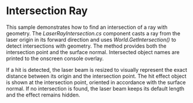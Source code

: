 # Intersection Ray

This sample demonstrates how to find an intersection of a ray with geometry.
The *LaserRayIntersection.cs* component casts a ray from the laser origin in its forward direction and uses *World.GetIntersection()* to detect intersections with geometry. The method provides both the intersection point and the surface normal. Intersected object names are printed to the onscreen console overlay.

If a hit is detected, the laser beam is resized to visually represent the exact distance between its origin and the intersection point. The hit effect object is shown at the intersection point, oriented in accordance with the surface normal. If no intersection is found, the laser beam keeps its default length and the effect remains hidden.